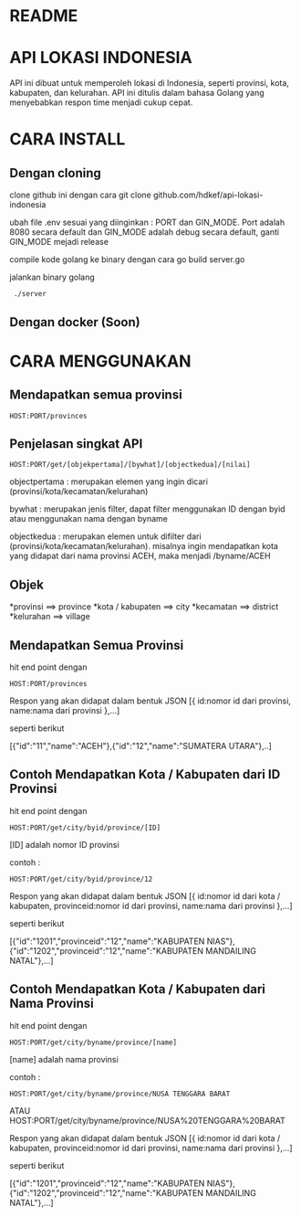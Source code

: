 # README

# API LOKASI INDONESIA
API ini dibuat untuk memperoleh lokasi di Indonesia, seperti provinsi, kota, kabupaten, dan kelurahan. API ini ditulis dalam bahasa Golang yang menyebabkan respon time menjadi cukup cepat.

# CARA INSTALL

## Dengan cloning
clone github ini dengan cara
    git clone github.com/hdkef/api-lokasi-indonesia

ubah file .env sesuai yang diinginkan : PORT dan GIN_MODE.
Port adalah 8080 secara default dan GIN_MODE adalah debug secara default,
ganti GIN_MODE mejadi release

compile kode golang ke binary dengan cara
     go build server.go

jalankan binary golang

     ./server

## Dengan docker (Soon)





# CARA MENGGUNAKAN

## Mendapatkan semua provinsi

    HOST:PORT/provinces

## Penjelasan singkat API

    HOST:PORT/get/[objekpertama]/[bywhat]/[objectkedua]/[nilai]

objectpertama : merupakan elemen yang ingin dicari (provinsi/kota/kecamatan/kelurahan)

bywhat : merupakan jenis filter, dapat filter menggunakan ID dengan byid atau menggunakan nama dengan byname

objectkedua : merupakan elemen untuk difilter dari (provinsi/kota/kecamatan/kelurahan). misalnya
ingin mendapatkan kota yang didapat dari nama provinsi ACEH, maka menjadi /byname/ACEH

## Objek

*provinsi ==> province
*kota / kabupaten ==> city
*kecamatan ==> district
*kelurahan ==> village

## Mendapatkan Semua Provinsi

hit end point dengan

    HOST:PORT/provinces

Respon yang akan didapat dalam bentuk JSON
[{
    id:nomor id dari provinsi,
    name:nama dari provinsi
},...]

seperti berikut

[{"id":"11","name":"ACEH"},{"id":"12","name":"SUMATERA UTARA"},..]

## Contoh Mendapatkan Kota / Kabupaten dari ID Provinsi

hit end point dengan

    HOST:PORT/get/city/byid/province/[ID]

[ID] adalah nomor ID provinsi

contoh :

    HOST:PORT/get/city/byid/province/12

Respon yang akan didapat dalam bentuk JSON
[{
    id:nomor id dari kota / kabupaten,
    provinceid:nomor id dari provinsi,
    name:nama dari provinsi
},...]

seperti berikut

[{"id":"1201","provinceid":"12","name":"KABUPATEN NIAS"},{"id":"1202","provinceid":"12","name":"KABUPATEN MANDAILING NATAL"},...]

## Contoh Mendapatkan Kota / Kabupaten dari Nama Provinsi

hit end point dengan

    HOST:PORT/get/city/byname/province/[name]

[name] adalah nama provinsi

contoh :

    HOST:PORT/get/city/byname/province/NUSA TENGGARA BARAT
ATAU
    HOST:PORT/get/city/byname/province/NUSA%20TENGGARA%20BARAT

Respon yang akan didapat dalam bentuk JSON
[{
    id:nomor id dari kota / kabupaten,
    provinceid:nomor id dari provinsi,
    name:nama dari provinsi
},...]

seperti berikut

[{"id":"1201","provinceid":"12","name":"KABUPATEN NIAS"},{"id":"1202","provinceid":"12","name":"KABUPATEN MANDAILING NATAL"},...]